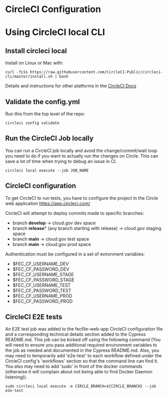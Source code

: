 # CircleCI Configuration

# Using CircleCI local CLI 

## Install circleci local
Install on Linux or Mac with:
```
curl -fLSs https://raw.githubusercontent.com/CircleCI-Public/circleci-cli/master/install.sh | bash
```

Details and instructions for other platforms in the [CircleCI Docs](https://circleci.com/docs/2.0/local-cli/)

## Validate the config.yml
Run this from the top level of the repo:
```
circleci config validate
```

## Run the CircleCI Job locally
You can run a CircleCI job locally and avoid the change/commit/wait loop you need to 
do if you want to actually run the changes on Circle. 
This can save a lot of time when trying to debug an issue in CI.
```
circleci local execute --job JOB_NAME
```

## CircleCI configuration
To get CircleCI to run tests, you have to configure the
project in the Circle web applicaiton https://app.circleci.com/

CircleCI will attempt to deploy commits made to specific branches:
* branch __develop__ -> cloud.gov dev space
* branch __release__* (any branch starting with release) -> cloud.gov staging space
* branch __main__ -> cloud.gov test space
* branch __main__ -> cloud.gov prod space

Authentication must be configured in a set of evironment variables:
* $FEC_CF_USERNAME_DEV
* $FEC_CF_PASSWORD_DEV
* $FEC_CF_USERNAME_STAGE
* $FEC_CF_PASSWORD_STAGE
* $FEC_CF_USERNAME_TEST
* $FEC_CF_PASSWORD_TEST
* $FEC_CF_USERNAME_PROD
* $FEC_CF_PASSWORD_PROD

## CircleCI E2E tests

An E2E test job was added to the fecfile-web-app CircleCI configuration file and a corresponding technical details section added to the Cypress README.md.  This job can be kicked off using the following command (You will need to ensure you pass additional required environment variables to the job as needed and documented in the Cypress README.md.  Also, you may need to temporarily add 'e2e-test' to each workflow defined under the CircleCI config's 'workflows' section so that the command line can find it.  You also may need to add 'sudo' in front of the docker commands (otherwise it will complain about not being able to find Docker Daemon listening)). 

```
sudo circleci local execute -e CIRCLE_BRANCH=${CIRCLE_BRANCH} --job e2e-test
```
